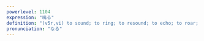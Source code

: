 ```yaml
---
powerlevel: 1104
expression: "鳴る"
definition: "(v5r,vi) to sound; to ring; to resound; to echo; to roar; to rumble; (P)"
pronunciation: "なる"
---
```

